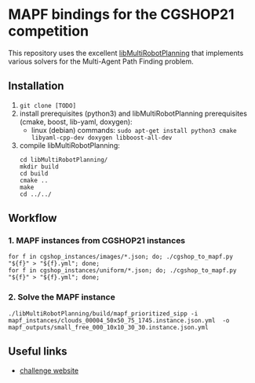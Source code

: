 # MAPF bindings for the CGSHOP21 competition

This repository uses the excellent [libMultiRobotPlanning](https://github.com/whoenig/libMultiRobotPlanning) that implements various solvers for the Multi-Agent Path Finding problem.





## Installation

1. `git clone [TODO]`
2. install prerequisites (python3) and libMultiRobotPlanning prerequisites (cmake, boost, lib-yaml, doxygen):
    - linux (debian) commands: `sudo apt-get install python3 cmake libyaml-cpp-dev doxygen libboost-all-dev`
3. compile libMultiRobotPlanning:
    ```
    cd libMultiRobotPlanning/
    mkdir build
    cd build
    cmake ..
    make
    cd ../../
    ```




## Workflow

### 1. MAPF instances from CGSHOP21 instances

```
for f in cgshop_instances/images/*.json; do; ./cgshop_to_mapf.py "${f}" > "${f}.yml"; done;
for f in cgshop_instances/uniform/*.json; do; ./cgshop_to_mapf.py "${f}" > "${f}.yml"; done;
```


### 2. Solve the MAPF instance

```
./libMultiRobotPlanning/build/mapf_prioritized_sipp -i mapf_instances/clouds_00004_50x50_75_1745.instance.json.yml  -o mapf_outputs/small_free_000_10x10_30_30.instance.json.yml
```



## Useful links

 - [challenge website](https://cgshop.ibr.cs.tu-bs.de/competition/cg-shop-2021/#problem-description)